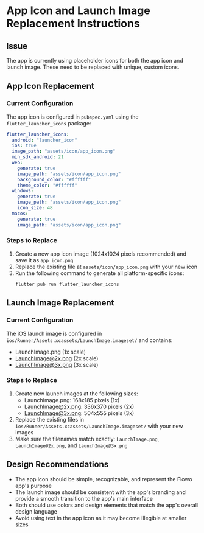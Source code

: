 # App Icon and Launch Image Replacement Instructions

## Issue
The app is currently using placeholder icons for both the app icon and launch image. These need to be replaced with unique, custom icons.

## App Icon Replacement

### Current Configuration
The app icon is configured in `pubspec.yaml` using the `flutter_launcher_icons` package:
```yaml
flutter_launcher_icons:
  android: "launcher_icon"
  ios: true
  image_path: "assets/icon/app_icon.png"
  min_sdk_android: 21
  web:
    generate: true
    image_path: "assets/icon/app_icon.png"
    background_color: "#ffffff"
    theme_color: "#ffffff"
  windows:
    generate: true
    image_path: "assets/icon/app_icon.png"
    icon_size: 48
  macos:
    generate: true
    image_path: "assets/icon/app_icon.png"
```

### Steps to Replace
1. Create a new app icon image (1024x1024 pixels recommended) and save it as `app_icon.png`
2. Replace the existing file at `assets/icon/app_icon.png` with your new icon
3. Run the following command to generate all platform-specific icons:
   ```
   flutter pub run flutter_launcher_icons
   ```

## Launch Image Replacement

### Current Configuration
The iOS launch image is configured in `ios/Runner/Assets.xcassets/LaunchImage.imageset/` and contains:
- LaunchImage.png (1x scale)
- LaunchImage@2x.png (2x scale)
- LaunchImage@3x.png (3x scale)

### Steps to Replace
1. Create new launch images at the following sizes:
   - LaunchImage.png: 168x185 pixels (1x)
   - LaunchImage@2x.png: 336x370 pixels (2x)
   - LaunchImage@3x.png: 504x555 pixels (3x)
2. Replace the existing files in `ios/Runner/Assets.xcassets/LaunchImage.imageset/` with your new images
3. Make sure the filenames match exactly: `LaunchImage.png`, `LaunchImage@2x.png`, and `LaunchImage@3x.png`

## Design Recommendations
- The app icon should be simple, recognizable, and represent the Flowo app's purpose
- The launch image should be consistent with the app's branding and provide a smooth transition to the app's main interface
- Both should use colors and design elements that match the app's overall design language
- Avoid using text in the app icon as it may become illegible at smaller sizes